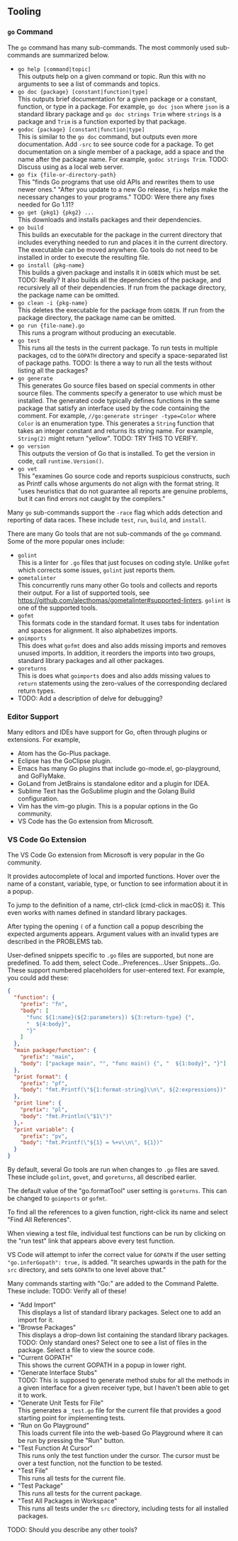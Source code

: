 ## Tooling

### `go` Command

The `go` command has many sub-commands.
The most commonly used sub-commands are summarized below.

- `go help [command|topic]`\
  This outputs help on a given command or topic.
  Run this with no arguments to see a list of commands and topics.
- `go doc {package} [constant|function|type]`\
  This outputs brief documentation for a given package
  or a constant, function, or type in a package.
  For example, `go doc json` where `json` is a standard library package
  and `go doc strings Trim` where `strings` is a package
  and `Trim` is a function exported by that package.
- `godoc {package} [constant|function|type]`\
  This is similar to the `go doc` command, but outputs even more documentation.
  Add `-src` to see source code for a package.
  To get documentation on a single member of a package,
  add a space and the name after the package name.
  For example, `godoc strings Trim`.
  TODO: Discuss using as a local web server.
- `go fix {file-or-directory-path}`\
  This "finds Go programs that use old APIs and rewrites them to use newer ones."
  "After you update to a new Go release,
  `fix` helps make the necessary changes to your programs."
  TODO: Were there any fixes needed for Go 1.11?
- `go get {pkg1} {pkg2} ...`\
  This downloads and installs packages and their dependencies.
- `go build`\
  This builds an executable for the package in the current directory
  that includes everything needed to run
  and places it in the current directory.
  The executable can be moved anywhere.
  Go tools do not need to be installed in order to execute the resulting file.
- `go install {pkg-name}`\
  This builds a given package and installs it in `GOBIN` which must be set. TODO: Really?
  It also builds all the dependencies of the package,
  and recursively all of their dependencies.
  If run from the package directory, the package name can be omitted.
- `go clean -i {pkg-name}`\
  This deletes the executable for the package from `GOBIN`.
  If run from the package directory, the package name can be omitted.
- `go run {file-name}.go`\
  This runs a program without producing an executable.
- `go test`\
  This runs all the tests in the current package.
  To run tests in multiple packages,
  cd to the `GOPATH` directory and
  specify a space-separated list of package paths.
  TODO: Is there a way to run all the tests without listing all the packages?
- `go generate`\
  This generates Go source files based on special comments in other source files.
  The comments specify a generator to use which must be installed.
  The generated code typically defines functions in the same package
  that satisfy an interface used by the code containing the comment.
  For example, `//go:generate stringer -type=Color` where `Color` is an enumeration type.
  This generates a `String` function that takes an integer constant
  and returns its string name.
  For example, `String(2)` might return "yellow".
  TODO: TRY THIS TO VERIFY.
- `go version`\
  This outputs the version of Go that is installed.
  To get the version in code, call `runtime.Version()`.
- `go vet`\
  This "examines Go source code and reports suspicious constructs,
  such as Printf calls whose arguments do not align with the format string.
  It "uses heuristics that do not guarantee all reports are genuine problems,
  but it can find errors not caught by the compilers."

Many `go` sub-commands support the `-race` flag which
adds detection and reporting of data races.
These include `test`, `run`, `build`, and `install`.

There are many Go tools that are not sub-commands of the `go` command.
Some of the more popular ones include:

- `golint`\
  This is a linter for `.go` files that just focuses on coding style.
  Unlike `gofmt` which corrects some issues, `golint` just reports them.
- `gometalinter`\
  This concurrently runs many other Go tools
  and collects and reports their output.
  For a list of supported tools, see
  <https://github.com/alecthomas/gometalinter#supported-linters>.
  `golint` is one of the supported tools.
- `gofmt`\
  This formats code in the standard format.
  It uses tabs for indentation and spaces for alignment.
  It also alphabetizes imports.
- `goimports`\
  This does what `gofmt` does and also
  adds missing imports and removes unused imports.
  In addition, it reorders the imports into two groups,
  standard library packages and all other packages.
- `goreturns`\
  This is does what `goimports` does and also
  adds missing values to `return` statements using
  the zero-values of the corresponding declared return types.
- TODO: Add a description of delve for debugging?

### Editor Support

Many editors and IDEs have support for Go,
often through plugins or extensions.
For example,

- Atom has the Go-Plus package.
- Eclipse has the GoClipse plugin.
- Emacs has many Go plugins that include
  go-mode.el, go-playground, and GoFlyMake.
- GoLand from JetBrains is standalone editor and a plugin for IDEA.
- Sublime Text has the GoSublime plugin and the Golang Build configuration.
- Vim has the vim-go plugin.
  This is a popular options in the Go community.
- VS Code has the Go extension from Microsoft.

### VS Code Go Extension

The VS Code Go extension from Microsoft is very popular in the Go community.

It provides autocomplete of local and imported functions.
Hover over the name of a constant, variable, type, or function
to see information about it in a popup.

To jump to the definition of a name, ctrl-click (cmd-click in macOS) it.
This even works with names defined in standard library packages.

After typing the opening `(` of a function call
a popup describing the expected arguments appears.
Argument values with an invalid types are described in the PROBLEMS tab.

User-defined snippets specific to `.go` files are supported,
but none are predefined. To add them,
select Code...Preferences...User Snippets...Go.
These support numbered placeholders for user-entered text.
For example, you could add these:

```json
{
  "function": {
    "prefix": "fn",
    "body": [
      "func ${1:name}(${2:parameters}) ${3:return-type} {",
      "  ${4:body}",
      "}"
    ]
  },
  "main package/function": {
    "prefix": "main",
    "body": ["package main", "", "func main() {", "  ${1:body}", "}"]
  },
  "print format": {
    "prefix": "pf",
    "body": "fmt.Printf(\"${1:format-string}\\n\", ${2:expressions})"
  },
  "print line": {
    "prefix": "pl",
    "body": "fmt.Println(\"$1\")"
  },-
  "print variable": {
    "prefix": "pv",
    "body": "fmt.Printf(\"${1} = %+v\\n\", ${1})"
  }
}
```

By default, several Go tools are run when changes to `.go` files are saved.
These include `golint`, `govet`, and `goreturns`, all described earlier.

The default value of the "go.formatTool" user setting is `goreturns`.
This can be changed to `goimports` or `gofmt`.

To find all the references to a given function,
right-click its name and select "Find All References".

When viewing a test file, individual test functions can be run by
clicking on the "run test" link that appears above every test function.

VS Code will attempt to infer the correct value for `GOPATH`
if the user setting `"go.inferGopath": true,` is added.
"It searches upwards in the path for the `src` directory,
and sets `GOPATH` to one level above that."

Many commands starting with "Go:" are added to the Command Palette.
These include:
TODO: Verify all of these!

- "Add Import"\
  This displays a list of standard library packages.
  Select one to add an import for it.
- "Browse Packages"\
  This displays a drop-down list containing the standard library packages.
  TODO: Only standard ones?
  Select one to see a list of files in the package.
  Select a file to view the source code.
- "Current GOPATH"\
  This shows the current GOPATH in a popup in lower right.
- "Generate Interface Stubs"\
  TODO: This is supposed to generate method stubs for
  all the methods in a given interface for a given receiver type,
  but I haven't been able to get it to work.
- "Generate Unit Tests for File"\
  This generates a `_test.go` file for the current file
  that provides a good starting point for implementing tests.
- "Run on Go Playground"\
  This loads current file into the web-based Go Playground
  where it can be run by pressing the "Run" button.
- "Test Function At Cursor"\
  This runs only the test function under the cursor.
  The cursor must be over a test function, not the function to be tested.
- "Test File"\
  This runs all tests for the current file.
- "Test Package"\
  This runs all tests for the current package.
- "Test All Packages in Workspace"\
  This runs all tests under the `src` directory,
  including tests for all installed packages.

TODO: Should you describe any other tools?
